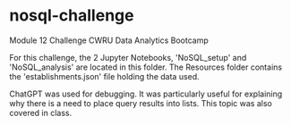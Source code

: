 # nosql-challenge
Module 12 Challenge CWRU Data Analytics Bootcamp

For this challenge, the 2 Jupyter Notebooks, 'NoSQL_setup' and 'NoSQL_analysis' are located in this folder. The Resources folder contains the 'establishments.json' file holding the data used.

ChatGPT was used for debugging. It was particularly useful for explaining why there is a need to place query results into lists. This topic was also covered in class.